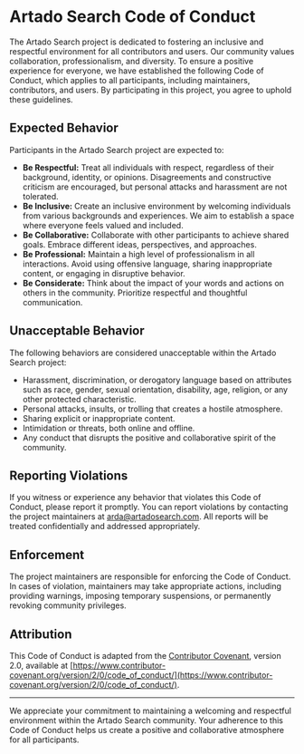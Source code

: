 # Artado Search Code of Conduct

The Artado Search project is dedicated to fostering an inclusive and respectful environment for all contributors and users. Our community values collaboration, professionalism, and diversity. To ensure a positive experience for everyone, we have established the following Code of Conduct, which applies to all participants, including maintainers, contributors, and users. By participating in this project, you agree to uphold these guidelines.

## Expected Behavior

Participants in the Artado Search project are expected to:

- **Be Respectful:** Treat all individuals with respect, regardless of their background, identity, or opinions. Disagreements and constructive criticism are encouraged, but personal attacks and harassment are not tolerated.
- **Be Inclusive:** Create an inclusive environment by welcoming individuals from various backgrounds and experiences. We aim to establish a space where everyone feels valued and included.
- **Be Collaborative:** Collaborate with other participants to achieve shared goals. Embrace different ideas, perspectives, and approaches.
- **Be Professional:** Maintain a high level of professionalism in all interactions. Avoid using offensive language, sharing inappropriate content, or engaging in disruptive behavior.
- **Be Considerate:** Think about the impact of your words and actions on others in the community. Prioritize respectful and thoughtful communication.

## Unacceptable Behavior

The following behaviors are considered unacceptable within the Artado Search project:

- Harassment, discrimination, or derogatory language based on attributes such as race, gender, sexual orientation, disability, age, religion, or any other protected characteristic.
- Personal attacks, insults, or trolling that creates a hostile atmosphere.
- Sharing explicit or inappropriate content.
- Intimidation or threats, both online and offline.
- Any conduct that disrupts the positive and collaborative spirit of the community.

## Reporting Violations

If you witness or experience any behavior that violates this Code of Conduct, please report it promptly. You can report violations by contacting the project maintainers at [arda@artadosearch.com](mailto:arda@artadosearch.com). All reports will be treated confidentially and addressed appropriately.

## Enforcement

The project maintainers are responsible for enforcing the Code of Conduct. In cases of violation, maintainers may take appropriate actions, including providing warnings, imposing temporary suspensions, or permanently revoking community privileges.

## Attribution

This Code of Conduct is adapted from the [Contributor Covenant](https://www.contributor-covenant.org/), version 2.0, available at [https://www.contributor-covenant.org/version/2/0/code_of_conduct/](https://www.contributor-covenant.org/version/2/0/code_of_conduct/).

---

We appreciate your commitment to maintaining a welcoming and respectful environment within the Artado Search community. Your adherence to this Code of Conduct helps us create a positive and collaborative atmosphere for all participants.
